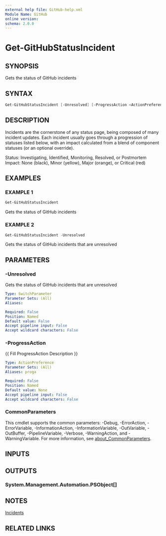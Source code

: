 ```yaml
---
external help file: GitHub-help.xml
Module Name: GitHub
online version:
schema: 2.0.0
---
```


# Get-GitHubStatusIncident

## SYNOPSIS
Gets the status of GitHub incidents

## SYNTAX

```powershell
Get-GitHubStatusIncident [-Unresolved] [-ProgressAction <ActionPreference>] [<CommonParameters>]
```

## DESCRIPTION
Incidents are the cornerstone of any status page, being composed of many incident updates.
Each incident usually goes through a progression of statuses listed below, with an impact
calculated from a blend of component statuses (or an optional override).

Status: Investigating, Identified, Monitoring, Resolved, or Postmortem
Impact: None (black), Minor (yellow), Major (orange), or Critical (red)

## EXAMPLES

### EXAMPLE 1
```powershell
Get-GitHubStatusIncident
```

Gets the status of GitHub incidents

### EXAMPLE 2
```powershell
Get-GitHubStatusIncident -Unresolved
```

Gets the status of GitHub incidents that are unresolved

## PARAMETERS

### -Unresolved
Gets the status of GitHub incidents that are unresolved

```yaml
Type: SwitchParameter
Parameter Sets: (All)
Aliases:

Required: False
Position: Named
Default value: False
Accept pipeline input: False
Accept wildcard characters: False
```

### -ProgressAction
{{ Fill ProgressAction Description }}

```yaml
Type: ActionPreference
Parameter Sets: (All)
Aliases: proga

Required: False
Position: Named
Default value: None
Accept pipeline input: False
Accept wildcard characters: False
```

### CommonParameters
This cmdlet supports the common parameters: -Debug, -ErrorAction, -ErrorVariable, -InformationAction, -InformationVariable, -OutVariable, -OutBuffer, -PipelineVariable, -Verbose, -WarningAction, and -WarningVariable. For more information, see [about_CommonParameters](http://go.microsoft.com/fwlink/?LinkID=113216).

## INPUTS

## OUTPUTS

### System.Management.Automation.PSObject[]
## NOTES
[Incidents](https://www.githubstatus.com/api#incidents)

## RELATED LINKS

